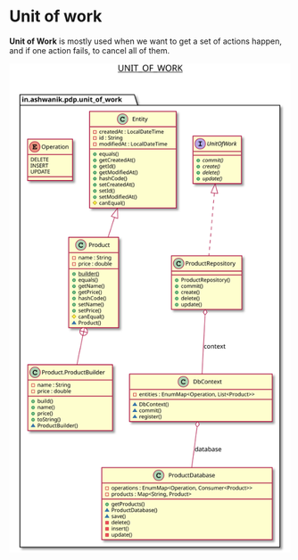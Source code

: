 # Unit of work

**Unit of Work** is mostly used when we want to get a set of actions happen, and if one action fails, to cancel all of them.

![Unit of work](/docs/images/unit_of_work.svg)


